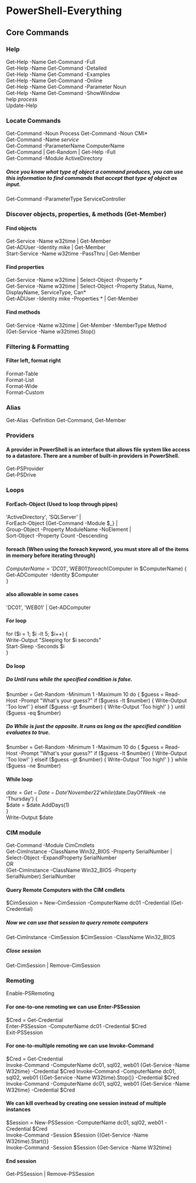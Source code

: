 # PowerShell-Everything

## Core Commands

### Help
Get-Help -Name Get-Command -Full  
Get-Help -Name Get-Command -Detailed  
Get-Help -Name Get-Command -Examples  
Get-Help -Name Get-Command -Online  
Get-Help -Name Get-Command -Parameter Noun  
Get-Help -Name Get-Command -ShowWindow  
help *process*  
Update-Help  

### Locate Commands
Get-Command -Noun Process 
Get-Command -Noun CMI*   
Get-Command -Name *service*  
Get-Command -ParameterName ComputerName  
Get-Command | Get-Random | Get-Help -Full  
Get-Command -Module ActiveDirectory
##### Once you know what type of object a command produces, you can use this information to find commands that accept that type of object as input.
Get-Command -ParameterType ServiceController 


### Discover objects, properties, & methods (Get-Member)

#### Find objects
Get-Service -Name w32time | Get-Member   
Get-ADUser -Identity mike | Get-Member  
Start-Service -Name w32time -PassThru | Get-Member  

#### Find properties
Get-Service -Name w32time | Select-Object -Property *  
Get-Service -Name w32time | Select-Object -Property Status, Name, DisplayName, ServiceType, Can*  
Get-ADUser -Identity mike -Properties * | Get-Member  

#### Find methods
Get-Service -Name w32time | Get-Member -MemberType Method  
(Get-Service -Name w32time).Stop()  


### Filtering & Formatting
#### Filter left, format right
Format-Table  
Format-List  
Format-Wide  
Format-Custom

### Alias
Get-Alias -Definition Get-Command, Get-Member


### Providers
#### A provider in PowerShell is an interface that allows file system like access to a datastore. There are a number of built-in providers in PowerShell.
Get-PSProvider  
Get-PSDrive


### Loops
#### ForEach-Object (Used to loop through pipes)  
'ActiveDirectory', 'SQLServer' |  
   ForEach-Object {Get-Command -Module $_} |  
     Group-Object -Property ModuleName   -NoElement |  
         Sort-Object -Property Count   -Descending    

#### foreach (When using the foreach keyword, you must store all of the items in memory before iterating through)
$ComputerName = 'DC01', 'WEB01'  
foreach ($Computer in $ComputerName) {  
  Get-ADComputer -Identity $Computer  
}  

#### also allowable in some cases
'DC01', 'WEB01' | Get-ADComputer  

#### For loop
for ($i = 1; $i -lt 5; $i++) {  
  Write-Output "Sleeping for $i seconds"  
  Start-Sleep -Seconds $i  
}  

#### Do loop 
##### Do Until runs while the specified condition is false.
$number = Get-Random -Minimum 1 -Maximum 10  
do {  
  $guess = Read-Host -Prompt "What's your   guess?"  
  if ($guess -lt $number) {  
    Write-Output 'Too low!'  
  }  
  elseif ($guess -gt $number) {  
    Write-Output 'Too high!'  
  }  
}  
until ($guess -eq $number)  
##### Do While is just the opposite. It runs as long as the specified condition evaluates to true.
$number = Get-Random -Minimum 1 -Maximum 10  
do {  
  $guess = Read-Host -Prompt "What's your   guess?"  
  if ($guess -lt $number) {  
    Write-Output 'Too low!'  
  } elseif ($guess -gt $number) {  
    Write-Output 'Too high!'  
  }  
}  
while ($guess -ne $number)

#### While loop
$date = Get-Date -Date 'November 22'  
while ($date.DayOfWeek -ne 'Thursday') {  
    $date = $date.AddDays(1)  
}  
Write-Output $date  

### CIM module
Get-Command -Module CimCmdlets  
Get-CimInstance -ClassName Win32_BIOS -Property SerialNumber |
Select-Object -ExpandProperty SerialNumber  
OR  
(Get-CimInstance -ClassName Win32_BIOS -Property SerialNumber).SerialNumber

#### Query Remote Computers with the CIM cmdlets
$CimSession = New-CimSession -ComputerName dc01 -Credential (Get-Credential)  
##### Now we can use that session to query remote computers
Get-CimInstance -CimSession $CimSession -ClassName Win32_BIOS
##### Close session
Get-CimSession | Remove-CimSession  

### Remoting
Enable-PSRemoting  
#### For one-to-one remoting we can use Enter-PSSession
$Cred = Get-Credential  
Enter-PSSession -ComputerName dc01 -Credential $Cred  
Exit-PSSession
#### For one-to-multiple remoting we can use Invoke-Command
$Cred = Get-Credential  
Invoke-Command -ComputerName dc01, sql02, web01 {Get-Service -Name W32time} -Credential $Cred 
Invoke-Command -ComputerName dc01, sql02, web01 {(Get-Service -Name W32time).Stop()} -Credential $Cred  
Invoke-Command -ComputerName dc01, sql02, web01 {Get-Service -Name W32time} -Credential $Cred  
#### We can kill overhead by creating one session instead of multiple instances
$Session = New-PSSession -ComputerName dc01, sql02, web01 -Credential $Cred  
Invoke-Command -Session $Session {(Get-Service -Name W32time).Start()}  
Invoke-Command -Session $Session {Get-Service -Name W32time}  
#### End session
Get-PSSession | Remove-PSSession
